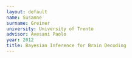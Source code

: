 ```yaml
---
layout: default 
name: Susanne
surname: Greiner
university: University of Trento
advisor: Avesani Paolo
year: 2012
title: Bayesian Inference for Brain Decoding
---
```

